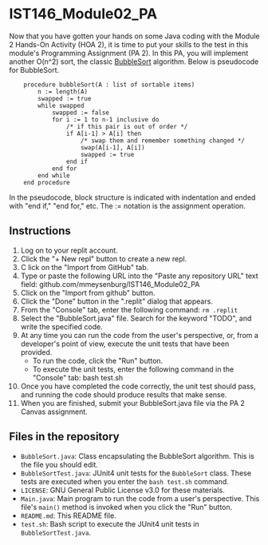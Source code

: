 # IST146_Module02_PA

Now that you have gotten your hands on some Java coding with the Module 2 Hands-On Activity (HOA 2), it is time to put your skills 
to the test in this module's Programming Assignment (PA 2). In this PA, you will implement another O(n^2) sort, the classic 
[BubbleSort](https://en.wikipedia.org/wiki/Bubble_sort) algorithm. Below is pseudocode for BubbleSort. 

```
    procedure bubbleSort(A : list of sortable items)
        n := length(A)
        swapped := true
        while swapped
            swapped := false
            for i := 1 to n-1 inclusive do
                /* if this pair is out of order */
                if A[i-1] > A[i] then
                    /* swap them and remember something changed */
                    swap(A[i-1], A[i])
                    swapped := true
                end if
            end for
        end while
    end procedure
```

In the pseudocode, block structure is indicated with indentation and ended with "end if," "end for," etc. The := notation is the assignment operation.

## Instructions

1. Log on to your replit account. 
2. Click the "+ New repl" button to create a new repl. 
3. C    lick on the "Import from GitHub" tab. 
4. Type or paste the following URL into the "Paste any repository URL" text field: github.com/mmeysenburg/IST146_Module02_PA
5. Click on the "Import from github" button.
6. Click the "Done" button in the ".replit" dialog that appears.
7. From the "Console" tab, enter the following command: `rm .replit`
8. Select the "BubbleSort.java" file. Search for the keyword "TODO", and write the specified code.
9. At any time you can run the code from the user's perspective, or, from a developer's point of view, execute the unit tests that have been provided.
    * To run the code, click the "Run" button.
    * To execute the unit tests, enter the following command in the "Console" tab: bash test.sh
10. Once you have completed the code correctly, the unit test should pass, and running the code should produce results that make sense.
11. When you are finished, submit your BubbleSort.java file via the PA 2 Canvas assignment.


## Files in the repository

* `BubbleSort.java`: Class encapsulating the BubbleSort algorithm. This is the file you should edit.
* `BubbleSortTest.java`: JUnit4 unit tests for the `BubbleSort` class. These tests are executed when you enter the `bash test.sh`
command.
* `LICENSE`: GNU General Public License v3.0 for these materials.
* `Main.java`: Main program to run the code from a user's perspective. This file's `main()` method is invoked when you click the "Run" button.
* `README.md`: This README file.
* `test.sh`: Bash script to execute the JUnit4 unit tests in `BubbleSortTest.java`.

